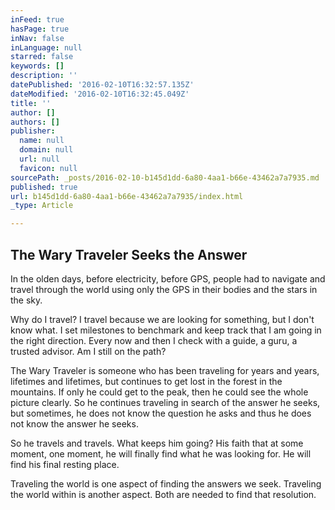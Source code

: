 ```yaml
---
inFeed: true
hasPage: true
inNav: false
inLanguage: null
starred: false
keywords: []
description: ''
datePublished: '2016-02-10T16:32:57.135Z'
dateModified: '2016-02-10T16:32:45.049Z'
title: ''
author: []
authors: []
publisher:
  name: null
  domain: null
  url: null
  favicon: null
sourcePath: _posts/2016-02-10-b145d1dd-6a80-4aa1-b66e-43462a7a7935.md
published: true
url: b145d1dd-6a80-4aa1-b66e-43462a7a7935/index.html
_type: Article

---
```

## The Wary Traveler Seeks the Answer

In the olden days, before electricity, before GPS, people had to navigate and travel through the world using only the GPS in their bodies and the stars in the sky. 

Why do I travel? I travel because we are looking for something, but I don't know what. I set milestones to benchmark and keep track that I am going in the right direction. Every now and then I check with a guide, a guru, a trusted advisor. Am I still on the path?

The Wary Traveler is someone who has been traveling for years and years, lifetimes and lifetimes, but continues to get lost in the forest in the mountains. If only he could get to the peak, then he could see the whole picture clearly. So he continues traveling in search of the answer he seeks, but sometimes, he does not know the question he asks and thus he does not know the answer he seeks. 

So he travels and travels. What keeps him going? His faith that at some moment, one moment, he will finally find what he was looking for. He will find his final resting place.

Traveling the world is one aspect of finding the answers we seek. Traveling the world within is another aspect. Both are needed to find that resolution.